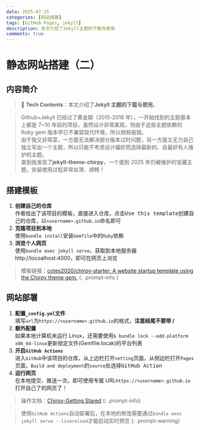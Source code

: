 ```yaml
---
data: 2025-07-15
categories: [网站搭建]
tags: [GitHub Pages, jekyll]
description: 本文介绍了Jekyll主题的下载与使用
comments: true
---
```


# 静态网站搭建（二）

## 内容简介

> 🚩 **Tech Contents**：本文介绍了**Jekyll 主题的下载与使用**。

> Github+Jekyll 已经过了黄金期（2015-2018 年），一开始找到的主题基本上都是 7~10 年前的项目，虽然设计非常美观，但由于这些主题依赖的 Ruby gem 版本早已不兼容现代环境，所以频频报错。
> <br>由于我又非常菜，一方面无法解决部分版本过时问题，另一方面又无力自己独立写出一个主题，所以只能不考虑设计偏好而选择最新的、且最好有人维护的主题。
> <br>直到我发现了**jekyll-theme-chirpy**，一个直到 2025 年仍被维护的宝藏主题，安装使用过程非常丝滑、顺畅！

## 搭建模板

1. **创建自己的仓库**
   <br>作者给出了该项目的模板，直接进入仓库，点击<kbd>Use this template</kbd>创建自己的仓库，以`<username>.github.io`命名即可
2. **克隆项目到本地**
   <br>使用`bundle install`安装`Gemfile`中的`Ruby`依赖
3. **浏览个人网页**
   <br>使用`bundle exec jekyll serve`，获取到本地服务器 http://locoalhost:4000，即可在网页上浏览

> 模板链接：[cotes2020/chirpy-starter: A website startup template using the Chirpy theme gem.](https://github.com/cotes2020/chirpy-starter)
{: .prompt-info }

## 网站部署

1. **配置`_config.yml`文件**
   <br>填写`url`为`https://<username>.github.io`的格式，**注意结尾不要带 /**
2. **额外配置**
   <br>如果本地计算机未运行 Linux，还需要使用`$ bundle lock --add-platform x86_64-linux`更新锁定文件(Gemfile.locak)的平台列表
3. **开启`GitHub Actions`**
   <br>进入`GitHub`中该项目的仓库，从上边栏打开`setting`页面，从侧边栏打开`Pages`页面，`Build and deployment`的`source`处选择<kbd>GitHub Action</kbd>
4. **运行网页**
   <br>在本地提交、推送一次，即可使用专属 URL`https://<username>.github.io`打开自己了的网页了！

> 操作文档：[Chirpy-Getting Stared](https://chirpy.cotes.page/posts/getting-started/)
{: .prompt-info}

> 使用`GitHub Actions`自动部署后，在本地的修改需要通过`bundle exec jekyll serve --livereload`才能启动实时预览
{: .prompt-warning}
